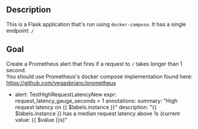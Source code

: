 ## Description

This is a Flask application that's run using `docker-compose`.  It has a single endpoint: `/`

## Goal
Create a Prometheus alert that fires if a request to `/` takes longer than 1 second.  
You should use Prometheus's docker compose implementation found here: https://github.com/vegasbrianc/prometheus 

- alert: TestHighRequestLatencyNew
    expr: request_latency_gauge_seconds > 1
    annotations:
      summary: "High request latency on {{ $labels.instance }}"
      description: "{{ $labels.instance }} has a median request latency above 1s (current value: {{ $value }}s)"

